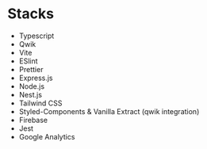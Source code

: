 # Stacks
- Typescript
- Qwik
- Vite
- ESlint
- Prettier
- Express.js
- Node.js
- Nest.js
- Tailwind CSS
- Styled-Components & Vanilla Extract (qwik integration)
- Firebase
- Jest
- Google Analytics
